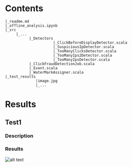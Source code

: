 # Contents
```
|_readme.md
|_offline_analysis.ipynb
|_src
     |_...
           |_Detectors
                      |_ClickBeforeDisplayDetector.scala
                      |_SuspiciousIpDetector.scala
                      |_TooManyClicksDetector.scala
                      |_TooManyIps2Detector.scala
                      |_TooManyIpsDetector.scala
           |_ClickFraudDetectionJob.scala
           |_Event.scala
           |_WaterMarkAssigner.scala
|_test_results
              |image.jpg
              |_...
```

# Results
## Test1
### Description
### Results
![alt text](https://github.com/IsraMekki/ClickFraudDetection/blob/master/res_common.png?raw=true)
